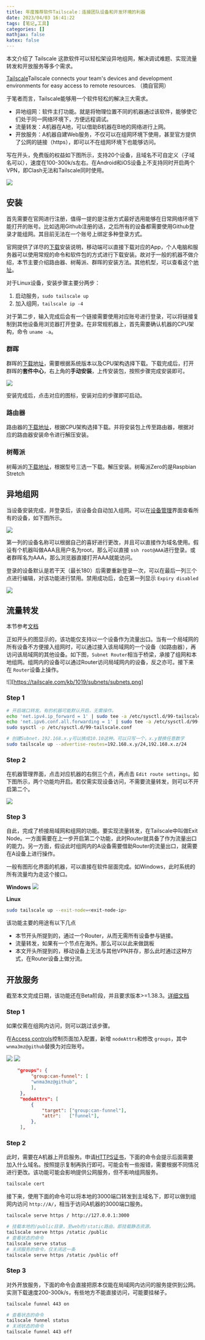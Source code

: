 ```yaml
---
title: 年度推荐软件Tailscale：连接团队设备和开发环境的利器
date: 2023/04/03 16:41:22
tags: [笔记,工具]
categories: []
mathjax: false
katex: false
---
```

本文介绍了 Tailscale 这款软件可以轻松架设异地组网，解决调试难题、实现流量转发和开放服务等多个需求。

<!-- more -->

[Tailscale](https://tailscale.com/)Tailscale connects your team's devices and development environments for easy access to remote resources. （摘自官网）

于笔者而言，Tailscale能够用一个软件轻松的解决三大需求。

- 异地组网：软件主打功能。就是将物理位置不同的机器通过该软件，能够使它们处于同一网络环境下，方便远程调试。
- 流量转发：A机器在A地，可以借助B机器在B地的网络进行上网。
- 开放服务：A机器自建Web服务，不仅可以在组网环境下使用，甚至官方提供了公网的链接（https），即可以不在组网环境下也能够访问。

写在开头，免费版的权益如下图所示，支持20个设备，且域名不可自定义（子域名可以），速度在100-300k/s左右。在Android和iOS设备上不支持同时开启两个VPN，即Clash无法和Tailscale同时使用。

![](https://raw.githubusercontent.com/wnma3mz/blog_posts/master/imgs/tailscale/1680514288836.png)

## 安装

首先需要在官网进行注册，值得一提的是注册方式最好选用能够在日常网络环境下能打开的账号。比如选用Github注册的话，之后所有的设备都需要使用Github登录才能组网。其目前无法在一个账号上绑定多种登录方式。

官网提供了详尽的[下载](https://tailscale.com/download)安装说明，移动端可以直接下载对应的App，个人电脑和服务器可以使用常规的命令和软件包的方式进行下载安装。故对于一般的机器不做介绍，本节主要介绍路由器、树莓派、群晖的安装方法。其他机型，可以查看这个[地址](https://pkgs.tailscale.com/stable/)。

对于Linux设备，安装步骤主要分两步：

1. 启动服务，`sudo tailscale up`
2. 加入组网，`tailscale ip -4`

对于第二步，输入完成后会有一个链接需要使用对应账号进行登录，可以将链接复制到其他设备用浏览器打开登录。在非常规机器上，首先需要确认机器的CPU架构，命令 `uname -a`。

### 群晖

群晖的[下载地址](https://pkgs.tailscale.com/stable/#spks)，需要根据系统版本以及CPU架构选择下载。下载完成后，打开群晖的**套件中心**，右上角的**手动安装**，上传安装包，按照步骤完成安装即可。

![](https://raw.githubusercontent.com/wnma3mz/blog_posts/master/imgs/tailscale/170356.png)

安装完成后，点击对应的图标，安装对应的步骤即可启动。

### 路由器

路由器的[下载地址](https://pkgs.tailscale.com/stable/#static)，根据CPU架构选择下载。并将安装包上传至路由器，根据对应的路由器安装命令进行解压安装。

### 树莓派

树莓派的[下载地址](https://pkgs.tailscale.com/stable/#raspbian-stretch)，根据型号三选一下载。解压安装。树莓派Zero的是Raspbian Stretch

## 异地组网

当设备安装完成，并登录后，该设备会自动加入组网。可以在[设备管理](https://login.tailscale.com/admin/machines)界面查看所有的设备，如下图所示。

![](https://raw.githubusercontent.com/wnma3mz/blog_posts/master/imgs/tailscale/171953.png)

第一列的设备名称可以根据自己的喜好进行更改，并且可以直接作为域名使用。假设有个机器叫做AAA且用户名为root，那么可以直接 `ssh root@AAA`进行登录。或者群晖名为AAA，那么浏览器直接打开AAA就能访问。

登录的设备默认是若干天（最长180）后需要重新登录一次，可以在最后一列三个点进行编辑，对该功能进行禁用。禁用成功后，会在第一列显示 `Expiry disabled`

![](https://raw.githubusercontent.com/wnma3mz/blog_posts/master/imgs/tailscale/172831.png)

## 流量转发

本节参考[文档](https://tailscale.com/kb/1019/subnets/)

正如开头的图显示的，该功能仅支持以一个设备作为流量出口。当有一个局域网的所有设备不方便接入组网时，可以通过接入该局域网的一个设备（如路由器），再访问该局域网的其他设备。如下图，`Subnet Router`相当于桥梁，承接了组网和本地组网。组网内的设备可以通过Router访问局域网内的设备，反之亦可。接下来在 `Router`设备上操作。

![][https://tailscale.com/kb/1019/subnets/subnets.png]

### Step 1

```bash
# 开启端口转发。有的机器可能默认开启，无需操作。
echo 'net.ipv4.ip_forward = 1' | sudo tee -a /etc/sysctl.d/99-tailscale.conf
echo 'net.ipv6.conf.all.forwarding = 1' | sudo tee -a /etc/sysctl.d/99-tailscale.conf
sudo sysctl -p /etc/sysctl.d/99-tailscale.conf
```

```bash
# 创建Subnet，192.168.x.y可以换成10.10这种。可以只写一个，x.y替换任意数字
sudo tailscale up --advertise-routes=192.168.x.y/24,192.168.x.z/24
```

### Step 2

在机器管理界面，点击对应机器的右侧三个点，再点击 `Edit route settings`。如下图所示，两个功能均开启。若仅需实现设备访问，不需要流量转发，则可以不开启第二个。

![](https://raw.githubusercontent.com/wnma3mz/blog_posts/master/imgs/tailscale/1680522033220.png)

### Step 3

自此，完成了桥接局域网和组网的功能。要实现流量转发，在Tailscale中叫做Exit Node。一方面需要在上一步开启第二个功能，此时Router就具备了作为流量出口的能力。另一方面，假设此时组网内的A设备需要借助Router的流量出口，就需要在A设备上进行操作。

一般有图形化界面的机器，可以直接在软件层面完成。如Windows，此时系统的所有流量均为走这个接口。

**Windows**
![](https://tailscale.com/kb/1103/exit-nodes/exit-node-windows-menu.png)

**Linux**

```bash
sudo tailscale up --exit-node=<exit-node-ip>
```

该功能主要的用途有以下几点

- 本节开头所提到的，通过一个Router，从而无需所有设备参与链接。
- 流量转发，如果有一个节点在海外。那么可以以此来做跳板
- 本文开头所提到的，移动设备上无法与其他VPN并存，那么此时通过这种方式，在Router设备上做分流。

## 开放服务

截至本文完成日期，该功能还在Beta阶段，并且要求版本>=1.38.3。[详细文档](https://tailscale.com/kb/1223/tailscale-funnel/)

### Step 1

如果仅需在组网内访问，则可以跳过该步骤。

在[Access controls](https://login.tailscale.com/admin/acls)控制页面加入配置，新增 `nodeAttrs`和修改 `groups`，其中 `wnma3mz@github`替换为对应账号。

![](https://raw.githubusercontent.com/wnma3mz/blog_posts/master/imgs/tailscale/1680523192944.png)
![](https://raw.githubusercontent.com/wnma3mz/blog_posts/master/imgs/tailscale/1680523204260.png)

```json
    "groups": {
         "group:can-funnel": [
         "wnma3mz@github",
         ],
     },
     "nodeAttrs": [
         {
             "target": ["group:can-funnel"],
             "attr":   ["funnel"],
         },
     ],
```

### Step 2

此时，需要在A机器上开启服务。申请[HTTPS证书](https://tailscale.com/kb/1153/enabling-https/)，下面的命令会提示后面需要加入什么域名。按照提示复制再执行即可。可能会有一些报错，需要根据不同情况进行更改。该功能可能会影响提供公网服务，但不影响组网服务。

```bash
tailscale cert
```

接下来，使用下面的命令可以将本地的3000端口转发到主域名下，即可以做到组网内访问 `http://A/`，相当于访问A机器的3000端口服务。

```bash
tailscale serve https / http://127.0.0.1:3000
```

```bash
# 挂载本地的/public目录，至web的/static路由。即挂载静态资源。
tailscale serve https /static /public
# 查看状态的命令
tailscale serve status
# 关闭服务的命令，仅关闭这一条
tailscale serve https /static /public off
```

### Step 3

对外开放服务，下面的命令会直接把原本仅能在局域网内访问的服务提供到公网。实测下载速度200-300k/s，有些地方不能直接访问，可能要挂梯子。

```bash
tailscale funnel 443 on
```

```bash
# 查看状态的命令
tailscale funnel status
# 关闭状态的命令
tailscale funnel 443 off
```

